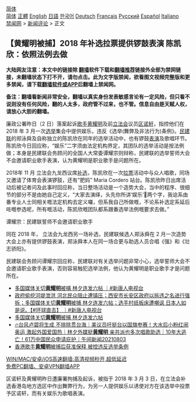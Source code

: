 <!-- 面包屑导航 --> <div class="breadcrumb"><!-- GTranslate: https://gtranslate.io/ -->  <div class="switcher notranslate">  <div class="selected">  <a href="#" onclick="return false;"> 简体</a>  </div>  <div class="option">  <a href="https://www.bannedbook.org" onclick="doGTranslate('zh-CN|zh-CN');jQuery('div.switcher div.selected a').html(jQuery(this).html());return false;" title="简体中文" class="nturl selected"> 简体</a>  <a href="https://www.bannedbook.org/zh-tw/" onclick="doGTranslate('zh-CN|zh-TW');jQuery('div.switcher div.selected a').html(jQuery(this).html());return false;" title="繁體中文" class="nturl"> 正體</a>  <a href="https://www.bannedbook.org/en/" onclick="doGTranslate('zh-CN|en');jQuery('div.switcher div.selected a').html(jQuery(this).html());return false;" title="English" class="nturl"> English</a>  <a href="https://www.bannedbook.org/ja/" onclick="doGTranslate('zh-CN|ja');jQuery('div.switcher div.selected a').html(jQuery(this).html());return false;" title="日本語" class="nturl"> 日語</a>  <a href="https://www.bannedbook.org/ko/" onclick="doGTranslate('zh-CN|ko');jQuery('div.switcher div.selected a').html(jQuery(this).html());return false;" title="한국어" class="nturl"> 한국어</a>  <a href="https://www.bannedbook.org/de/" onclick="doGTranslate('zh-CN|de');jQuery('div.switcher div.selected a').html(jQuery(this).html());return false;" title="Deutsch" class="nturl"> Deutsch</a>  <a href="https://www.bannedbook.org/fr/" onclick="doGTranslate('zh-CN|fr');jQuery('div.switcher div.selected a').html(jQuery(this).html());return false;" title="Français" class="nturl"> Français</a>  <a href="https://www.bannedbook.org/ru/" onclick="doGTranslate('zh-CN|ru');jQuery('div.switcher div.selected a').html(jQuery(this).html());return false;" title="Русский" class="nturl"> Русский</a>  <a href="https://www.bannedbook.org/es/" onclick="doGTranslate('zh-CN|es');jQuery('div.switcher div.selected a').html(jQuery(this).html());return false;" title="Español" class="nturl"> Español</a>  <a href="https://www.bannedbook.org/it/" onclick="doGTranslate('zh-CN|it');jQuery('div.switcher div.selected a').html(jQuery(this).html());return false;" title="Italiano" class="nturl"> Italiano</a>  </div>  </div>      <div class='breadcrumb-sub'><!-- Breadcrumb NavXT 6.3.0 --> <a href="https://www.bannedbook.org/" class="home">禁闻网</a> &gt; <a href="https://www.bannedbook.org/bnews/comments/" class="category">新闻评论</a> &gt; 正文</div></div><h2>【黄耀明被捕】2018 年补选拉票提供锣鼓表演 陈凯欣：依照法例去做</h2> <p class="notice"><b>大陆网友注意：本文中的链接除 <a href="https://github.com/bannedbook/fanqiang" >翻墙</a>软件下载和<a href="https://github.com/killgcd/justmysocks/blob/master/README.md">翻墙推荐</a>链接外全部为禁网链接，未翻墙状态下打不开，请勿点击。此为文字版禁闻，欲看图文视频完整版和更多禁闻，请下载<a href="https://github.com/bannedbook/fanqiang">翻墙软件或APP</a>后翻墙上禁闻网。</p><p>备注：翻墙看新闻非常安全，翻墙以真实身份发表敏感言论有一定风险，但只看不说则没有任何风险，翻的人太多，政府管不过来，也不管。信息自由是天赋人权，请放心大胆的翻墙。</b></p>  <div class="entry">  <p>廉政公署昨日（2 日）落案起诉<a href="https://www.bannedbook.org/bnews/tag/%e6%ad%8c%e6%89%8b/" class="st_tag internal_tag" rel="tag" title="标签 歌手 下的日志">歌手</a><a href="https://www.bannedbook.org/bnews/tag/%E9%BB%84%E8%80%80%E6%98%8E/" class="st_tag internal_tag" rel="tag" title="标签 黄耀明 下的日志">黄耀明</a>及前<a href="https://www.bannedbook.org/bnews/tag/%e7%ab%8b%e6%b3%95%e4%bc%9a/" class="st_tag internal_tag" rel="tag" title="标签 立法会 下的日志">立法会</a>议员<a href="https://www.bannedbook.org/bnews/tag/%E5%8C%BA%E8%AF%BA%E8%BD%A9/" class="st_tag internal_tag" rel="tag" title="标签 区诺轩 下的日志">区诺轩</a>，指控他们在 2018 年 3 月一次<a href="https://www.bannedbook.org/bnews/tag/%e9%80%89%e4%b8%be/" class="st_tag internal_tag" rel="tag" title="标签 选举 下的日志">选举</a>集会中提供娱乐，违反《选举(舞弊及非法行为)条例》。<a href="https://www.bannedbook.org/bnews/tag/%e6%b0%91%e5%bb%ba%e8%81%94/" class="st_tag internal_tag" rel="tag" title="标签 民建联 下的日志">民建联</a>的郑泳舜及自称独立的陈凯欣在同年的选举活动中，也有锣鼓<a href="https://www.bannedbook.org/bnews/tag/%E8%A1%A8%E6%BC%94/" class="st_tag internal_tag" rel="tag" title="标签 表演 下的日志">表演</a>及歌唱环节。陈凯欣今日回应称，“娱乐”二字须由法定机构界定，其团队的选举活动是按法例做；本身是民建联会务顾问的全国人大常委谭耀宗则辩称，民建联的选举誓师大会不会邀请职业歌手表演，认为黄耀明是职业歌手是问题所在。</p> <p>2018年 11 月 立法会九龙西议席<a href="https://www.bannedbook.org/bnews/tag/%E8%A1%A5%E9%80%89/" class="st_tag internal_tag" rel="tag" title="标签 补选 下的日志">补选</a>，陈凯欣在一次<a href="https://www.bannedbook.org/bnews/tag/%E6%8B%89%E7%A5%A8/" class="st_tag internal_tag" rel="tag" title="标签 拉票 下的日志">拉票</a>活动中与众人唱歌，同场又邀请了体育会表演锣鼓，还有“肥妈” Maria Cordero 站台。陈凯欣昨日出席活动后被记者问及此事时回应称，当日整场活动是一个造势大会，当中的程序、很细节的部分不是由她自己定义，“大家去演绎，头先你所讲‘娱乐’𠮶两个字，我谂系由番专业人士同相关嘅法定机构去定义囉，但系我自己所做嘅，不论系补选定系延后咗嘅参选呢，所有嘅活动，陈凯欣嘅团队都系跟番选举法例嘅要求去做。”</p>  <p>谭耀宗：民建联誓师不会邀请职业歌手</p> <p>同在 2018 年， 立法会九龙西另一场补选，民建联候选人郑泳舜在 2 月一次造势大会上亦有提供锣鼓表演，郑泳舜本人在同一场合更与助选人员合唱《强》和《壮志骄阳》。</p>  <p>民建联会务顾问谭耀宗回应称，民建联对有关选举问题非常小心，选举誓师大会不会邀请职业歌手表演，否则容易触犯选举法例，他认为黄耀明是职业歌手才是问题所在。</p> <ul class='op-related-articles' title='相关阅读'> <li><a href='https://www.bannedbook.org/bnews/bannedvideo/20210803/1599533.html' target='_blank'>多国媒体关切<b>黄耀明</b>被捕 林夕连发六帖 ｜#新唐人电视台</a></li> <li><a href='https://www.bannedbook.org/bnews/bannedvideo/20210803/1599528.html' target='_blank'>政府偷挖河堤泄洪 河北民众阻止遭镇压；西安市长安区政府以拆违之名进行强拆；多国媒体关切<b>黄耀明</b>被捕 林夕连发六帖；选手村纸板床遭嘲讽 日本人如是说。【#环球直击】 ｜#新唐人电视台</a></li> <li><a href='https://www.bannedbook.org/bnews/taiwannews/20210803/1599381.html' target='_blank'>多国媒体关切<b>黄耀明</b>被捕 林夕连发六帖</a></li> <li><a href='https://www.bannedbook.org/bnews/taiwannews/20210803/1599356.html' target='_blank'>🔥台风卢碧将生成 不排除贯台海｜美议员吁挺台以国旗参赛！大水后小粉红闹奥运 激起外国爱国热｜林夕外媒挺<b>黄耀明</b> 亲共派也多次唱歌助选｜10年大逃亡！61万中国民众申请庇护｜午间新闻20210803</a></li> <li><a href='https://www.bannedbook.org/bnews/baitai/20210803/1599321.html' target='_blank'>香港歌手<b>黄耀明</b>被捕后获准保释 被控违反选举条例</a></li> </ul> <p class="texttj"> <a href="https://github.com/bannedbook/fanqiang/wiki/V2ray%E6%9C%BA%E5%9C%BA" target="_blank">WIN/MAC/安卓/iOS高速翻墙:高清视频秒开,超低延迟</a><br/> <a href="https://github.com/bannedbook/fanqiang/wiki/%E7%A6%81%E9%97%BB%E7%BD%91%E5%AE%89%E5%8D%93%E7%BF%BB%E5%A2%99%E6%96%B0%E9%97%BBAPP" target="_blank">免费PC翻墙、安卓VPN翻墙APP</a></p> <p>区诺轩及黄耀明昨日遭廉署拘捕及起诉，被指于 2018 年 3 月 3 日，在立法会补选香港岛地方选区中作出舞弊行为，为另一人提供娱乐以诱使对方在该选举中投票予区诺轩，而有关娱乐为歌唱表演。</p><a name='sharetosocial'></a>  <div style="margin-bottom:5px;padding-bottom:5px;clear:both"> <div id="archive-pix-1" class="banner-ads"> <!-- AuctionX Display platform tag START --> <div id="26318x728x90x621x_ADSLOT2" clicktrack="%%CLICK_URL_ESC%%"></div> <!-- AuctionX Display platform tag END --> </div> <div id="archive-pix-2" class="banner-ads"> <!-- AuctionX Display platform tag START --> <div id="26315x300x250x621x_ADSLOT2" clicktrack="%%CLICK_URL_ESC%%"></div> <!-- AuctionX Display platform tag END --> </div> </div>  <div id="archive-pix-1" class="banner-ads"> <!-- AuctionX Display platform tag START --> <div id="26318x728x90x621x_ADSLOT3" clicktrack="%%CLICK_URL_ESC%%"></div> <!-- AuctionX Display platform tag END --> </div> </div><!--END ENTRY--> 